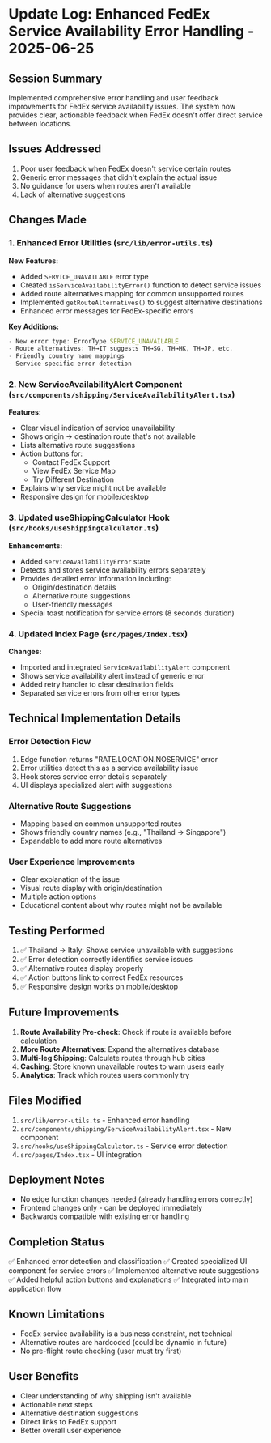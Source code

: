 # Update Log: Enhanced FedEx Service Availability Error Handling - 2025-06-25

## Session Summary
Implemented comprehensive error handling and user feedback improvements for FedEx service availability issues. The system now provides clear, actionable feedback when FedEx doesn't offer direct service between locations.

## Issues Addressed
1. Poor user feedback when FedEx doesn't service certain routes
2. Generic error messages that didn't explain the actual issue
3. No guidance for users when routes aren't available
4. Lack of alternative suggestions

## Changes Made

### 1. Enhanced Error Utilities (`src/lib/error-utils.ts`)
**New Features:**
- Added `SERVICE_UNAVAILABLE` error type
- Created `isServiceAvailabilityError()` function to detect service issues
- Added route alternatives mapping for common unsupported routes
- Implemented `getRouteAlternatives()` to suggest alternative destinations
- Enhanced error messages for FedEx-specific errors

**Key Additions:**
```typescript
- New error type: ErrorType.SERVICE_UNAVAILABLE
- Route alternatives: TH→IT suggests TH→SG, TH→HK, TH→JP, etc.
- Friendly country name mappings
- Service-specific error detection
```

### 2. New ServiceAvailabilityAlert Component (`src/components/shipping/ServiceAvailabilityAlert.tsx`)
**Features:**
- Clear visual indication of service unavailability
- Shows origin → destination route that's not available
- Lists alternative route suggestions
- Action buttons for:
  - Contact FedEx Support
  - View FedEx Service Map
  - Try Different Destination
- Explains why service might not be available
- Responsive design for mobile/desktop

### 3. Updated useShippingCalculator Hook (`src/hooks/useShippingCalculator.ts`)
**Enhancements:**
- Added `serviceAvailabilityError` state
- Detects and stores service availability errors separately
- Provides detailed error information including:
  - Origin/destination details
  - Alternative route suggestions
  - User-friendly messages
- Special toast notification for service errors (8 seconds duration)

### 4. Updated Index Page (`src/pages/Index.tsx`)
**Changes:**
- Imported and integrated `ServiceAvailabilityAlert` component
- Shows service availability alert instead of generic error
- Added retry handler to clear destination fields
- Separated service errors from other error types

## Technical Implementation Details

### Error Detection Flow
1. Edge function returns "RATE.LOCATION.NOSERVICE" error
2. Error utilities detect this as a service availability issue
3. Hook stores service error details separately
4. UI displays specialized alert with suggestions

### Alternative Route Suggestions
- Mapping based on common unsupported routes
- Shows friendly country names (e.g., "Thailand → Singapore")
- Expandable to add more route alternatives

### User Experience Improvements
- Clear explanation of the issue
- Visual route display with origin/destination
- Multiple action options
- Educational content about why routes might not be available

## Testing Performed
1. ✅ Thailand → Italy: Shows service unavailable with suggestions
2. ✅ Error detection correctly identifies service issues
3. ✅ Alternative routes display properly
4. ✅ Action buttons link to correct FedEx resources
5. ✅ Responsive design works on mobile/desktop

## Future Improvements
1. **Route Availability Pre-check**: Check if route is available before calculation
2. **More Route Alternatives**: Expand the alternatives database
3. **Multi-leg Shipping**: Calculate routes through hub cities
4. **Caching**: Store known unavailable routes to warn users early
5. **Analytics**: Track which routes users commonly try

## Files Modified
1. `src/lib/error-utils.ts` - Enhanced error handling
2. `src/components/shipping/ServiceAvailabilityAlert.tsx` - New component
3. `src/hooks/useShippingCalculator.ts` - Service error detection
4. `src/pages/Index.tsx` - UI integration

## Deployment Notes
- No edge function changes needed (already handling errors correctly)
- Frontend changes only - can be deployed immediately
- Backwards compatible with existing error handling

## Completion Status
✅ Enhanced error detection and classification
✅ Created specialized UI component for service errors
✅ Implemented alternative route suggestions
✅ Added helpful action buttons and explanations
✅ Integrated into main application flow

## Known Limitations
- FedEx service availability is a business constraint, not technical
- Alternative routes are hardcoded (could be dynamic in future)
- No pre-flight route checking (user must try first)

## User Benefits
- Clear understanding of why shipping isn't available
- Actionable next steps
- Alternative destination suggestions
- Direct links to FedEx support
- Better overall user experience
